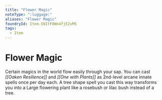 ```yaml
---
title: "Flower Magic"
noteType: ":luggage:"
aliases: "Flower Magic"
foundryId: Item.50ItF8Wn4fjE2vMS
tags:
  - Item
---
```


# Flower Magic

Certain magics in the world flow easily through your sap. You can cast _[[Oaken Resilience]]_ and _[[One with Plants]]_ as 2nd-level arcane innate spells once per day each. A tree shape spell you cast this way transforms you into a Large flowering plant like a rosebush or lilac bush instead of a tree.
